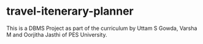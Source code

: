 # travel-itenerary-planner
This is a DBMS Project as part of the curriculum by Uttam S Gowda, Varsha M and Oorjitha Jasthi of PES University.
